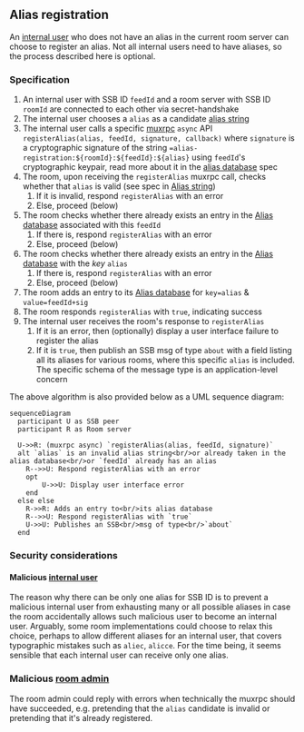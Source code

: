 ## Alias registration

An [internal user](../Stakeholders/Internal%20user.md) who does not have an alias in the current room server can choose to register an alias. Not all internal users need to have aliases, so the process described here is optional.

### Specification

1. An internal user with SSB ID `feedId` and a room server with SSB ID `roomId` are connected to each other via secret-handshake
1. The internal user chooses a `alias` as a candidate [alias string](Alias%20string.md)
1. The internal user calls a specific [muxrpc](https://github.com/ssb-js/muxrpc/) `async` API `registerAlias(alias, feedId, signature, callback)` where `signature` is a cryptographic signature of the string `=alias-registration:${roomId}:${feedId}:${alias}` using `feedId`'s cryptographic keypair, read more about it in the [alias database](Alias%20database.md) spec
1. The room, upon receiving the `registerAlias` muxrpc call, checks whether that `alias` is valid (see spec in [Alias string](Alias%20string.md))
    1. If it is invalid, respond `registerAlias` with an error
    1. Else, proceed (below)
1. The room checks whether there already exists an entry in the [Alias database](Alias%20database.md) associated with this `feedId`
    1. If there is, respond `registerAlias` with an error
    1. Else, proceed (below)
1. The room checks whether there already exists an entry in the [Alias database](Alias%20database.md) with the *key* `alias`
    1. If there is, respond `registerAlias` with an error
    1. Else, proceed (below)
1. The room adds an entry to its [Alias database](Alias%20database.md) for `key=alias` & `value=feedId+sig`
1. The room responds `registerAlias` with `true`, indicating success
1. The internal user receives the room's response to `registerAlias`
    1. If it is an error, then (optionally) display a user interface failure to register the alias
    1. If it is `true`, then publish an SSB msg of type `about` with a field listing all its aliases for various rooms, where this specific `alias` is included. The specific schema of the message type is an application-level concern

The above algorithm is also provided below as a UML sequence diagram:

```mermaid
sequenceDiagram
  participant U as SSB peer
  participant R as Room server

  U->>R: (muxrpc async) `registerAlias(alias, feedId, signature)`
  alt `alias` is an invalid alias string<br/>or already taken in the alias database<br/>or `feedId` already has an alias
    R-->>U: Respond registerAlias with an error
    opt
        U->>U: Display user interface error
    end
  else else
    R->>R: Adds an entry to<br/>its alias database
    R-->>U: Respond registerAlias with `true`
    U->>U: Publishes an SSB<br/>msg of type<br/>`about`
  end
```

### Security considerations

#### Malicious [internal user](../Stakeholders/Internal%20user.md)

The reason why there can be only one alias for SSB ID is to prevent a malicious internal user from exhausting many or all possible aliases in case the room accidentally allows such malicious user to become an internal user. Arguably, some room implementations could choose to relax this choice, perhaps to allow different aliases for an internal user, that covers typographic mistakes such as `aliec`, `alicce`. For the time being, it seems sensible that each internal user can receive only one alias.

### Malicious [room admin](../Stakeholders/Room%20admin.md)

The room admin could reply with errors when technically the muxrpc should have succeeded, e.g. pretending that the `alias` candidate is invalid or pretending that it's already registered.